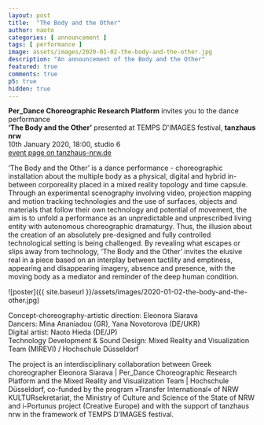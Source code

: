 ```yaml
---
layout: post
title:  "The Body and the Other"
author: naoto
categories: [ announcement ]
tags: [ performance ]
image: assets/images/2020-01-02-the-body-and-the-other.jpg
description: "An announcement of the Body and the Other"
featured: true
comments: true
p5: true
hidden: true
---
```


**Per_Dance Choreographic Research Platform** invites you to the dance performance  
**‘The Body and the Other’** presented at TEMPS D'IMAGES festival, **tanzhaus nrw**  
10th January 2020, 18:00, studio 6  
[event page on tanzhaus-nrw.de](https://tanzhaus-nrw.de/en/event/2020/01/showing)

‘The Body and the Other’ is a dance performance - choreographic installation about the multiple body as a physical, digital and hybrid in-between corporeality placed in a mixed reality topology and time capsule. Through an experimental scenography involving video, projection mapping and motion tracking technologies and the use of surfaces, objects and materials that follow their own technology and potential of movement, the aim is to unfold a performance as an unpredictable and unprescribed living entity with autonomous choreographic dramaturgy. Thus, the illusion about the creation of an absolutely pre-designed and fully controlled technological setting is being challenged. By revealing what escapes or slips away from technology, ‘The Body and the Other’ invites the elusive real in a piece based on an interplay between tactility and emptiness, appearing and disappearing imagery, absence and presence, with the moving body as a mediator and reminder of the deep human condition.

![poster]({{ site.baseurl }}/assets/images/2020-01-02-the-body-and-the-other.jpg)

Concept-choreography-artistic direction: Eleonora Siarava  
Dancers: Mina Ananiadou (GR), Yana Novotorova (DE/UKR)  
Digital artist: Naoto Hieda (DE/JP)  
Technology Development & Sound Design: Mixed Reality and Visualization Team (MIREVI) / Hochschule Düsseldorf

The project is an interdisciplinary collaboration between Greek choreographer Eleonora Siarava \| Per_Dance Choreographic Research Platform and the Mixed Reality and Visualization Team \| Hochschule Düsseldorf, co-funded by the program »Transfer International« of NRW KULTURsekretariat, the Ministry of Culture and Science of the State of NRW and i-Portunus project (Creative Europe) and with the support of tanzhaus nrw in the framework of TEMPS D’IMAGES festival.